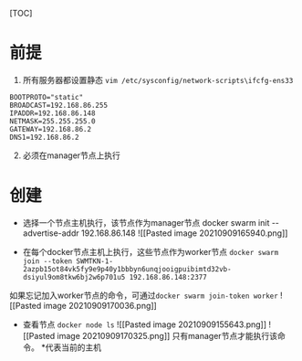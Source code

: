 [TOC]
# 前提
1. 所有服务器都设置静态
`vim /etc/sysconfig/network-scripts\ifcfg-ens33`
```
BOOTPROTO="static"
BROADCAST=192.168.86.255
IPADDR=192.168.86.148
NETMASK=255.255.255.0
GATEWAY=192.168.86.2
DNS1=192.168.86.2
```

2. 必须在manager节点上执行

# 创建
* 选择一个节点主机执行，该节点作为manager节点
docker swarm init --advertise-addr 192.168.86.148
![[Pasted image 20210909165940.png]]

* 在每个docker节点主机上执行，这些节点作为worker节点
`docker swarm join --token SWMTKN-1-2azpb15ot84vk5fy9e9p40y1bbbyn6unqjooigpuibimtd32vb-dsiyul9om8tkw6bj2w6p701u5 192.168.86.148:2377`

如果忘记加入worker节点的命令，可通过`docker swarm join-token worker`
![[Pasted image 20210909170036.png]]

* 查看节点
`docker node ls`
![[Pasted image 20210909155643.png]]
![[Pasted image 20210909170325.png]]
只有manager节点才能执行该命令。
\*代表当前的主机